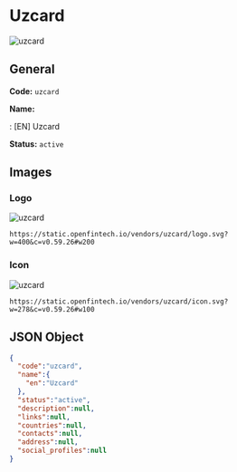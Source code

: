 
# Uzcard 
![uzcard](https://static.openfintech.io/vendors/uzcard/logo.svg?w=400&c=v0.59.26#w200)  

## General 
 
**Code:** `uzcard` 
 
**Name:** 
 
:	[EN] Uzcard 
 
**Status:** `active` 
 

## Images 

### Logo 
 
![uzcard](https://static.openfintech.io/vendors/uzcard/logo.svg?w=400&c=v0.59.26#w200)  

```
https://static.openfintech.io/vendors/uzcard/logo.svg?w=400&c=v0.59.26#w200
```  

### Icon 
 
![uzcard](https://static.openfintech.io/vendors/uzcard/icon.svg?w=278&c=v0.59.26#w100)  

```
https://static.openfintech.io/vendors/uzcard/icon.svg?w=278&c=v0.59.26#w100
```  

## JSON Object 

```json
{
  "code":"uzcard",
  "name":{
    "en":"Uzcard"
  },
  "status":"active",
  "description":null,
  "links":null,
  "countries":null,
  "contacts":null,
  "address":null,
  "social_profiles":null
}
```  
